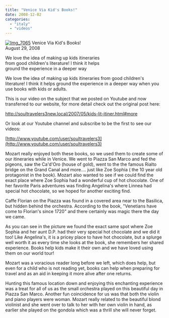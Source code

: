 ```yaml
---
title: "Venice Via Kid's Books!"
date: 2008-12-02
categories: 
  - "italy"
  - "videos"
---
```


 [![Img_7065](http://soultravelers3new.local/images/2008/08/30/img_7065.png "Img_7065")](https://pub-ac94b3f306b24c0dba4238943c97f2e1.r2.dev/photos/uncategorized/2008/08/30/img_7065.png) Venice Via Kid's Books!  
August 29, 2008

We love the idea of making up kids itineraries  
from good children's literature! I think it helps  
ground the experience in a deeper way

<!--more-->

We love the idea of making up kids itineraries from good children's literature! I think it helps ground the experience in a deeper way when you use books with kids or adults.

This is our video on the subject that we posted on Youtube and now transferred to our website, for more detail check out the original post here:

[http://soultravelers3new.local/2007/05/kids-lit-itiner.html#more  
](http://soultravelers3new.local/2007/05/kids-lit-itiner.html#more)

Or look at our Youtube channel and subscribe to be the first to see our videos:

[http://www.youtube.com/user/soultravelers3](http://www.youtube.com/user/soultravelers3)

Mozart really enjoyed both these books, so we used them to create some of our itineraries while in Venice. We went to Piazza San Marco and fed the pigeons, saw the Ca'd'Oro (house of gold), went to the the famous Rialto bridge on the Grand Canal and more.... just like Zoe Sophia ( the 10 year old protagonist in the book). Mozart also wanted to see if we could find the exact place where Zoe Sophia had a wonderful cup of hot chocolate. One of her favorite Paris adventures was finding Angelina's where Linnea had special hot chocolate, so we hoped for another exciting find.  
  
Caffe Florian on the Piazza was found in a covered area near to the Basilica, but hidden behind the orchestra. According to the book, "Venetians have come to Florian's since 1720" and there certainly was magic there the day we came.  
  
As you can see in the picture we found the exact same spot where Zoe Sophia and her aunt D.P. had their very special hot chocolate and we did it too! Like Angelina's, it is a pricey place to have hot chocolate, but a splurge well worth it as every time she looks at the book, she remembers her shared experience. Books help kids make it their own and we have loved using them on our world tour!  
  
Mozart was a voracious reader long before we left, which does help, but even for a child who is not reading yet, books can help when preparing for travel and as an aid in keeping it more alive after one returns.  
  
Hunting this famous location down and enjoying this enchanting experience was a treat for all of us as the small orchestra played on this beautiful day in Piazza San Marco. Another fun coincidence for us was that both the violin and piano players were woman. Mozart really related to the beautiful blond violinist and she went over to talk to her with her own violin in hand, as earlier she played on the gondola which was a thrill she will never forget.
